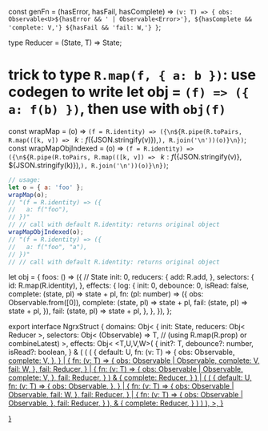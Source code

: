 const genFn = (hasError, hasFail, hasComplete) => `
  (v: T) => {
    obs: Observable<U>${hasError && ' | Observable<Error>'},
    ${hasComplete && 'complete: V,'}
    ${hasFail && 'fail: W,'}
  }
`;

type Reducer<T> = (State, T) => State;

# trick to type `R.map(f, { a: b })`: use codegen to write let obj = `(f) => ({ a: f(b) })`, then use with `obj(f)`

const wrapMap = (o) => `(f = R.identity) => ({\n${R.pipe(R.toPairs, R.map(([k, v]) => `  ${k}: f(${JSON.stringify(v)}),`), R.join('\n'))(o)}\n})`;
const wrapMapObjIndexed = (o) => `(f = R.identity) => ({\n${R.pipe(R.toPairs, R.map(([k, v]) => `  ${k}: f(${JSON.stringify(v)}, ${JSON.stringify(k)}),`), R.join('\n'))(o)}\n})`;

```js
// usage:
let o = { a: 'foo' };
wrapMap(o);
// "(f = R.identity) => ({
//   a: f("foo"),
// })"
// // call with default R.identity: returns original object
wrapMapObjIndexed(o);
// "(f = R.identity) => ({
//   a: f("foo", "a"),
// })"
// // call with default R.identity: returns original object
```

let obj = {
  foos: <number>() => ({ // State
    init: 0,
    reducers: {
      add: R.add,
    },
    selectors: {
      id: R.map(R.identity),
    },
    effects: {
      log: {
        init: 0,
        debounce: 0,
        isRead: false,
        complete: (state, pl) => state + pl,
        fn: (pl: number) => ({
          obs: Observable.from([0]),
          complete: (state, pl) => state + pl,
          fail: (state, pl) => state + pl,
        }),
        fail: (state, pl) => state + pl,
      },
    },
  }),
};

export interface NgrxStruct {
  domains: Obj<
    <State>{
      init: State,
      reducers: Obj<
        Reducer<T>
      >,
      selectors: Obj<
        <T>(Observable<State>) => T, // (using R.map(R.prop) or combineLatest)
      >,
      effects: Obj<
        <T,U,V,W>(
          {
            init?: T,
            debounce?: number,
            isRead?: boolean,
          } & (
            (
              (
                {
                  default: U,
                  fn: (v: T) => {
                    obs: Observable<U>,
                    complete: V,
                  },
                } | {
                  fn: (v: T) => {
                    obs: Observable<U> | Observable<Error>,
                    complete: V,
                    fail: W,
                  },
                  fail: Reducer<W>,
                } | {
                  fn: (v: T) => {
                    obs: Observable<U> | Observable<Error>,
                    complete: V,
                  },
                  fail: Reducer<Error>,
                }
              ) & {
                complete: Reducer<V>,
              }
            ) | (
              (
                {
                  default: U,
                  fn: (v: T) => {
                    obs: Observable<U>,
                  },
                } | {
                  fn: (v: T) => {
                    obs: Observable<U> | Observable<Error>,
                    fail: W,
                  },
                  fail: Reducer<W>,
                } | {
                  fn: (v: T) => {
                    obs: Observable<U> | Observable<Error>,
                  },
                  fail: Reducer<Error>,
                }
              ),
              & {
                complete: Reducer<U>,
              }
            )
          )
        ),
      >,
    }
  >
}
